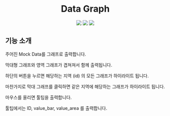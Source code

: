 <h1 align="center"> Data Graph </h1>
<p align="center">
  <img src="https://img.shields.io/badge/-Typescript-3178C6?style=flat-square&logo=TypeScript&logoColor=white"> <img src="https://img.shields.io/badge/-React-61DAFB?style=flat-square&logo=React&logoColor=white"> <img src="https://img.shields.io/badge/-Sass-CC6699?style=flat-square&logo=Sass&logoColor=white">
</p>

## 기능 소개

주어진 Mock Data를 그래프로 출력합니다.

막대형 그래프와 영역 그래프가 겹쳐져서 함께 출력됩니다.

하단의 버튼을 누르면 해당하는 지역 (id) 의 모든 그래프가 하이라이트 됩니다.

마찬가지로 막대 그래프를 클릭하면 같은 지역에 해당하는 그래프가 하이라이트 됩니다.

마우스를 올리면 툴팁을 출력합니다.

툴팁에서는 ID, value_bar, value_area 를 출력합니다.
